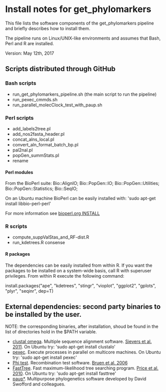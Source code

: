 # Install notes for get_phylomarkers

This file lists the software components of the get_phylomarkers pipeline and briefly describes how to install them.

The pipeline runs on Linux/UNIX-like environments and assumes that Bash, Perl and R are installed.

Version: May 12th, 2017

## Scripts distributed through GitHub
### Bash scripts

* run_get_phylomarkers_pipeline.sh (the main script to run the pipeline)
* run_pexec_cmmds.sh 
* run_parallel_molecClock_test_with_paup.sh

### Perl scripts
* add_labels2tree.pl 
* add_nos2fasta_header.pl 
* concat_alns_local.pl 
* convert_aln_format_batch_bp.pl
* pal2nal.pl 
* popGen_summStats.pl
* rename

#### Perl modules
 From the BioPerl suite: 
  Bio::AlignIO;
  Bio::PopGen::IO;
  Bio::PopGen::Utilities;
  Bio::PopGen::Statistics;
  Bio::SeqIO;

On an Ubuntu machine BioPerl can be easily installed with: 'sudo apt-get install libbio-perl-perl'

For more information see [bioperl.org INSTALL](http://bioperl.org/INSTALL.html)

### R scripts
* compute_suppValStas_and_RF-dist.R
* run_kdetrees.R consense 

#### R packages
The dependencies can be easily installed from within R. If you want the packages to be installed on a system-wide basis,
call R with superuser privileges. From within R execute the following command: 

install.packages("ape", "kdetrees", "stingr", "vioplot", "ggplot2", "gplots", "plyr", "seqinr", dep=T)

## External dependencies: second party binaries to be installed by the user. 

NOTE: the corresponding binaries, after installation, shoud be found in the list of directories hold in the $PATH variable.


* [clustal omega](http://www.clustal.org/omega/). Multiple sequence alignment software. [Sievers et al. 2011](http://msb.embopress.org/content/7/1/539.long). On Ubuntu try: 'sudo apt-get install clustalo'
* [pexec](https://www.gnu.org/software/pexec/). Execute processes in parallel on multicore machines. On Ubuntu try: 'sudo apt-get install pexec'
* [Phi test](https://www.maths.otago.ac.nz/~dbryant/software/PhiPack.tar.gz). Recombination test software. [Bruen et al. 2006](http://www.genetics.org/content/172/4/2665.long)
* [FastTree](http://microbesonline.org/fasttree/). Fast maximum-likelihood tree searching program. [Price et al. 2010](http://journals.plos.org/plosone/article?id=10.1371/journal.pone.0009490). On Ubuntu try: 'sudo apt-get install fasttree'
* [paup*](https://people.sc.fsu.edu/~dswofford/paup_test/). Multipurpose phylogenetics software developed by David Swofford and colleagues. 
